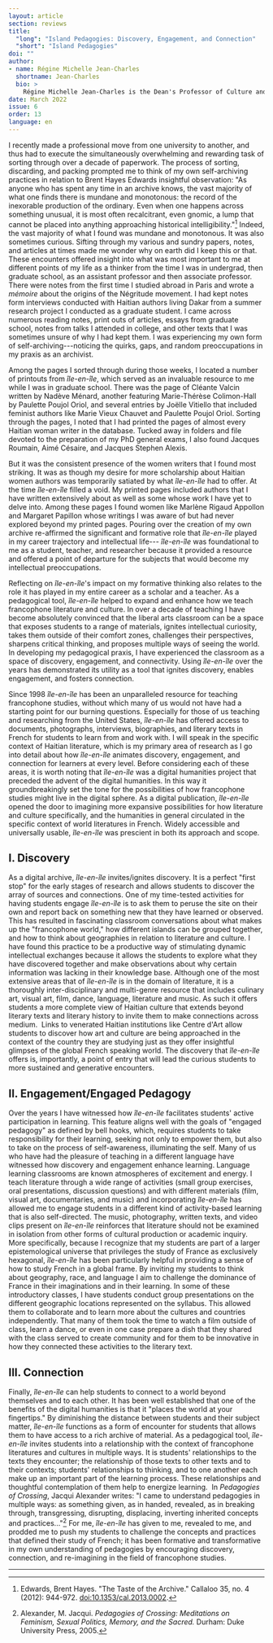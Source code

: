 ```yaml
---
layout: article
section: reviews
title: 
  "long": "Island Pedagogies: Discovery, Engagement, and Connection"
  "short": "Island Pedagogies"
doi: ""
author: 
- name: Régine Michelle Jean-Charles 
  shortname: Jean-Charles
  bio: >
    Régine Michelle Jean-Charles is the Dean's Professor of Culture and Social Justice as well as Director of Africana Studies at Northeastern University. She is a Black feminist scholar who works at the intersections of race, gender and justice. Jean-Charles is the author of *Conflict Bodies: The Politics of Rape Representation in the Francophone Imaginary* (Columbus: Ohio State University Press, 2014), *The Trumpet of Conscience Today* (New York: Orbis Press, 2021) and the forthcoming *Looking for Other Worlds: Black Feminism and Haitian Fiction* (UVA Press).
date: March 2022
issue: 6
order: 13
language: en
---
```


I recently made a professional move from one university to another, and thus had to execute the simultaneously overwhelming and rewarding task of sorting through over a decade of paperwork. The process of sorting, discarding, and packing prompted me to think of my own self-archiving practices in relation to Brent Hayes Edwards insightful observation: "As anyone who has spent any time in an archive knows, the vast majority of what one finds there is mundane and monotonous: the record of the inexorable production of the ordinary. Even when one happens across something unusual, it is most often recalcitrant, even gnomic, a lump that cannot be placed into anything approaching historical intelligibility."[^1] Indeed, the vast majority of what I found was mundane and monotonous. It was also sometimes curious. Sifting through my various and sundry papers, notes, and articles at times made me wonder why on earth did I keep this or that. These encounters offered insight into what was most important to me at different points of my life as a thinker from the time I was in undergrad, then graduate school, as an assistant professor and then associate professor. There were notes from the first time I studied abroad in Paris and wrote a *mémoire* about the origins of the Négritude movement. I had kept notes form interviews conducted with Haitian authors living Dakar from a summer research project I conducted as a graduate student. I came across numerous reading notes, print outs of articles, essays from graduate school, notes from talks I attended in college, and other texts that I was sometimes unsure of why I had kept them. I was experiencing my own form of self-archiving---noticing the quirks, gaps, and random preoccupations in my praxis as an archivist.

Among the pages I sorted through during those weeks, I located a number of printouts from *île-en-île*, which served as an invaluable resource to me while I was in graduate school. There was the page of Cléante Valcin written by Nadève Ménard, another featuring Marie-Thérèse Colimon-Hall by Paulette Poujol Oriol, and several entries by Joëlle Vitiello that included feminist authors like Marie Vieux Chauvet and Paulette Poujol Oriol. Sorting through the pages, I noted that I had printed the pages of almost every Haitian woman writer in the database. Tucked away in folders and file devoted to the preparation of my PhD general exams, I also found Jacques Roumain, Aimé Césaire, and Jacques Stephen Alexis.

But it was the consistent presence of the women writers that I found most striking. It was as though my desire for more scholarship about Haitian women authors was temporarily satiated by what *île-en-île* had to offer. At the time *île-en-île* filled a void. My printed pages included authors that I have written extensively about as well as some whose work I have yet to delve into. Among these pages I found women like Marlène Rigaud Appollon and Margaret Papillon whose writings I was aware of but had never explored beyond my printed pages. Pouring over the creation of my own archive re-affirmed the significant and formative role that *île-en-île* played in my career trajectory and intellectual life--- *île-en-île* was foundational to me as a student, teacher, and researcher because it provided a resource and offered a point of departure for the subjects that would become my intellectual preoccupations.

Reflecting on *île-en-île*'s impact on my formative thinking also relates to the role it has played in my entire career as a scholar and a teacher. As a pedagogical tool, *île-en-île* helped to expand and enhance how we teach francophone literature and culture. In over a decade of teaching I have become absolutely convinced that the liberal arts classroom can be a space that exposes students to a range of materials, ignites intellectual curiosity, takes them outside of their comfort zones, challenges their perspectives, sharpens critical thinking, and proposes multiple ways of seeing the world. In developing my pedagogical praxis, I have experienced the classroom as a space of discovery, engagement, and connectivity. Using *île-en-île* over the years has demonstrated its utility as a tool that ignites discovery, enables engagement, and fosters connection.

Since 1998 *île-en-île* has been an unparalleled resource for teaching francophone studies, without which many of us would not have had a starting point for our burning questions. Especially for those of us teaching and researching from the United States, *île-en-île* has offered access to documents, photographs, interviews, biographies, and literary texts in French for students to learn from and work with. I will speak in the specific context of Haitian literature, which is my primary area of research as I go into detail about how *île-en-île* animates discovery, engagement, and connection for learners at every level. Before considering each of these areas, it is worth noting that *île-en-île* was a digital humanities project that preceded the advent of the digital humanities. In this way it groundbreakingly set the tone for the possibilities of how francophone studies might live in the digital sphere. As a digital publication, *île-en-île* opened the door to imagining more expansive possibilities for how literature and culture specifically, and the humanities in general circulated in the specific context of world literatures in French. Widely accessible and universally usable, *île-en-île* was prescient in both its approach and scope.

## I. Discovery

As a digital archive, *île-en-île* invites/ignites discovery. It is a perfect "first stop" for the early stages of research and allows students to discover the array of sources and connections. One of my time-tested activities for having students engage *île-en-île* is to ask them to peruse the site on their own and report back on something new that they have learned or observed. This has resulted in fascinating classroom conversations about what makes up the "francophone world," how different islands can be grouped together, and how to think about geographies in relation to literature and culture. I have found this practice to be a productive way of stimulating dynamic intellectual exchanges because it allows the students to explore what they have discovered together and make observations about why certain information was lacking in their knowledge base. Although one of the most extensive areas that of *île-en-île* is in the domain of literature, it is a thoroughly inter-disciplinary and multi-genre resource that includes culinary art, visual art, film, dance, language, literature and music. As such it offers students a more complete view of Haitian culture that extends beyond literary texts and literary history to invite them to make connections across medium.  Links to venerated Haitian institutions like Centre d'Art allow students to discover how art and culture are being approached in the context of the country they are studying just as they offer insightful glimpses of the global French speaking world. The discovery that *île-en-île* offers is, importantly, a point of entry that will lead the curious students to more sustained and generative encounters.

## II. Engagement/Engaged Pedagogy

Over the years I have witnessed how *île-en-île* facilitates students' active participation in learning. This feature aligns well with the goals of "engaged pedagogy" as defined by bell hooks, which, requires students to take responsibility for their learning, seeking not only to empower them, but also to take on the process of self-awareness, illuminating the self. Many of us who have had the pleasure of teaching in a different language have witnessed how discovery and engagement enhance learning. Language learning classrooms are known atmospheres of excitement and energy. I teach literature through a wide range of activities (small group exercises, oral presentations, discussion questions) and with different materials (film, visual art, documentaries, and music) and incorporating *île-en-île* has allowed me to engage students in a different kind of activity-based learning that is also self-directed. The music, photography, written texts, and video clips present on *île-en-île* reinforces that literature should not be examined in isolation from other forms of cultural production or academic inquiry. More specifically, because I recognize that my students are part of a larger epistemological universe that privileges the study of France as exclusively hexagonal, *île-en-île* has been particularly helpful in providing a sense of how to study French in a global frame. By inviting my students to think about geography, race, and language I aim to challenge the dominance of France in their imaginations and in their learning. In some of these introductory classes, I have students conduct group presentations on the different geographic locations represented on the syllabus. This allowed them to collaborate and to learn more about the cultures and countries independently. That many of them took the time to watch a film outside of class, learn a dance, or even in one case prepare a dish that they shared with the class served to create community and for them to be innovative in how they connected these activities to the literary text.

## III. Connection

Finally, *île-en-île* can help students to connect to a world beyond themselves and to each other. It has been well established that one of the benefits of the digital humanities is that it "places the world at your fingertips." By diminishing the distance between students and their subject matter, *île-en-île* functions as a form of encounter for students that allows them to have access to a rich archive of material. As a pedagogical tool, *île-en-île* invites students into a relationship with the context of francophone literatures and cultures in multiple ways. It is students' relationships to the texts they encounter; the relationship of those texts to other texts and to their contexts; students' relationships to thinking, and to one another each make up an important part of the learning process. These relationships and thoughtful contemplation of them help to energize learning.  In *Pedagogies of Crossing*, Jacqui Alexander writes: "I came to understand pedagogies in multiple ways: as something given, as in handed, revealed, as in breaking through, transgressing, disrupting, displacing, inverting inherited concepts and practices..."[^2] For me, *île-en-île* has given to me, revealed to me, and prodded me to push my students to challenge the concepts and practices that defined their study of French; it has been formative and transformative in my own understanding of pedagogies by encouraging discovery, connection, and re-imagining in the field of francophone studies.

---

[^1]: Edwards, Brent Hayes. "The Taste of the Archive." Callaloo 35, no. 4 (2012): 944-972. [doi:10.1353/cal.2013.0002](http://doi.org/10.1353/cal.2013.0002).

[^2]: Alexander, M. Jacqui. *Pedagogies of Crossing: Meditations on Feminism, Sexual Politics, Memory, and the Sacred.* Durham: Duke University Press, 2005.
